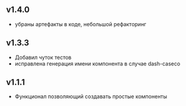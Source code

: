 ## v1.4.0
* убраны артефакты в коде, небольшой рефакторинг

## v1.3.3 
* Добавил чуток тестов
* исправлена генерация имени компонента в случае dash-caseco

## v1.1.1
* Функционал позволяющий создавать простые компоненты